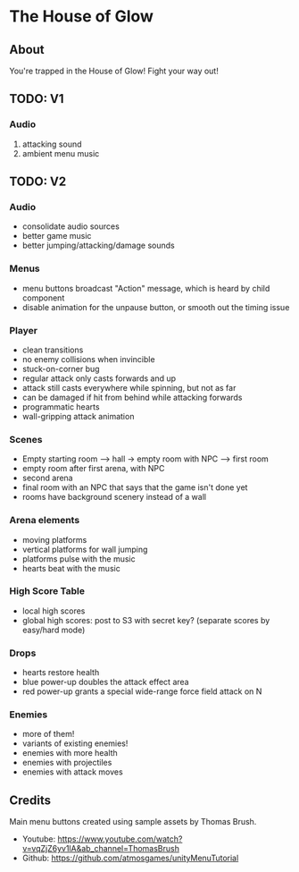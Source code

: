 # The House of Glow

## About

You're trapped in the House of Glow! Fight your way out!

## TODO: V1

### Audio

1. attacking sound
2. ambient menu music

## TODO: V2

### Audio

- consolidate audio sources
- better game music
- better jumping/attacking/damage sounds

### Menus

- menu buttons broadcast "Action" message, which is heard by child component
- disable animation for the unpause button, or smooth out the timing issue

### Player

- clean transitions
- no enemy collisions when invincible
- stuck-on-corner bug
- regular attack only casts forwards and up
- attack still casts everywhere while spinning, but not as far
- can be damaged if hit from behind while attacking forwards
- programmatic hearts
- wall-gripping attack animation

### Scenes

- Empty starting room --> hall -> empty room with NPC --> first room
- empty room after first arena, with NPC
- second arena
- final room with an NPC that says that the game isn't done yet
- rooms have background scenery instead of a wall

### Arena elements

- moving platforms
- vertical platforms for wall jumping
- platforms pulse with the music
- hearts beat with the music

### High Score Table

- local high scores
- global high scores: post to S3 with secret key? (separate scores by easy/hard mode)

### Drops

- hearts restore health
- blue power-up doubles the attack effect area
- red power-up grants a special wide-range force field attack on N

### Enemies

- more of them!
- variants of existing enemies!
- enemies with more health
- enemies with projectiles
- enemies with attack moves

## Credits

Main menu buttons created using sample assets by Thomas Brush.

- Youtube: https://www.youtube.com/watch?v=vqZjZ6yv1lA&ab_channel=ThomasBrush
- Github: https://github.com/atmosgames/unityMenuTutorial
